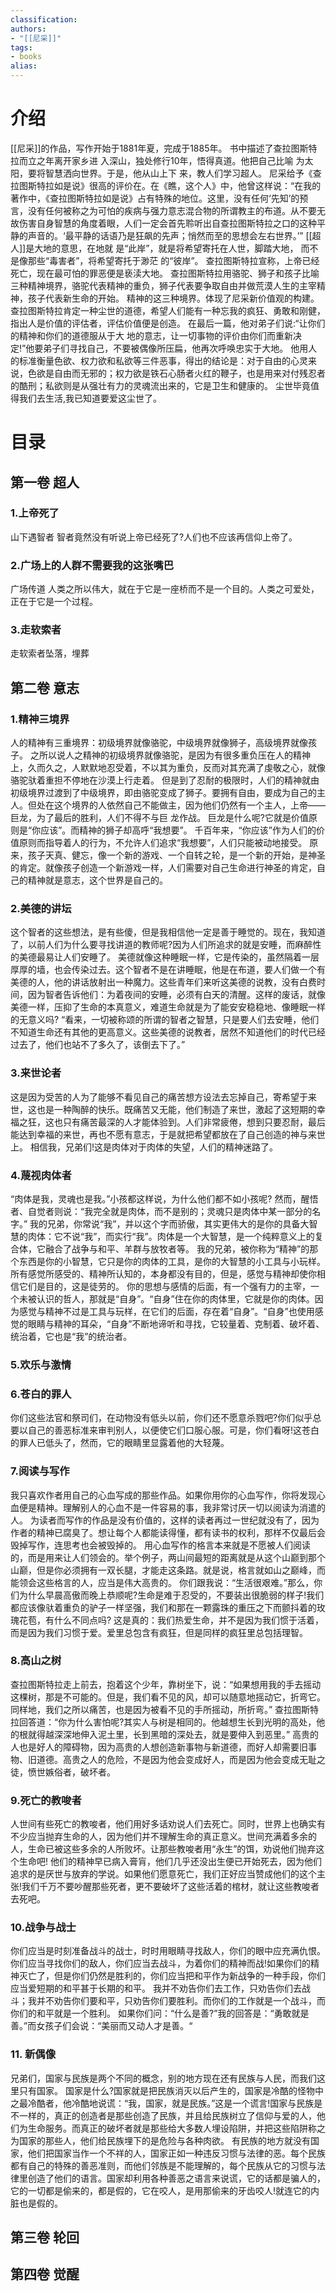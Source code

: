 ```yaml
---
classification: 
authors: 
- "[[尼采]]"
tags:
- books 
alias:
---
```

# 介绍
[[尼采]]的作品，写作开始于1881年夏，完成于1885年。
书中描述了查拉图斯特拉而立之年离开家乡进 入深山，独处修行10年，悟得真道。他把自己比喻 为太阳，要将智慧洒向世界。于是，他从山上下 来，教人们学习超人。
尼采给予《查拉图斯特拉如是说》很高的评价在。在《瞧，这个人》中，他曾这样说：“在我的著作中，《查拉图斯特拉如是说》占有特殊的地位。这里，没有任何‘先知’的预言，没有任何被称之为可怕的疾病与强力意志混合物的所谓教主的布道。从不要无故伤害自身智慧的角度着眼，人们一定会首先聆听出自查拉图斯特拉之口的这种平静的声音的。‘最平静的话语乃是狂飙的先声；悄然而至的思想会左右世界。’”
[[超人]]是大地的意思，在地就 是“此岸”，就是将希望寄托在人世，脚踏大地， 而不是像那些“毒害者”，将希望寄托于渺茫 的“彼岸”。
查拉图斯特拉宣称，上帝已经死亡，现在最可怕的罪恶便是亵渎大地。
查拉图斯特拉用骆驼、狮子和孩子比喻三种精神境界，骆驼代表精神的重负，狮子代表要争取自由并做荒漠人生的主宰精神，孩子代表新生命的开始。
精神的这三种境界。体现了尼采新价值观的构建。查拉图斯特拉肯定一种尘世的道德，希望人们能有一种忘我的疯狂、勇敢和刚健，指出人是价值的评估者，评估价值便是创造。
在最后一篇，他对弟子们说:“让你们的精神和你们的道德服从于大 地的意志，让一切事物的评价由你们而重新决定!”他要弟子们寻找自己，不要被偶像所压扁，他再次呼唤忠实于大地。
他用人的标准衡量色欲、权力欲和私欲等三件恶事，得出的结论是：对于自由的心灵来说，色欲是自由而无邪的；权力欲是铁石心肠者火红的鞭子，也是用来对付残忍者的酷刑；私欲则是从强壮有力的灵魂流出来的，它是卫生和健康的。
尘世毕竟值得我们去生活,我已知道要爱这尘世了。

# 目录
## 第一卷 超人
### 1.上帝死了
山下遇智者
智者竟然没有听说上帝已经死了?人们也不应该再信仰上帝了。
### 2.广场上的人群不需要我的这张嘴巴
广场传道
人类之所以伟大，就在于它是一座桥而不是一个目的。人类之可爱处，正在于它是一个过程。
### 3.走软索者
走软索者坠落，埋葬
## 第二卷 意志
### 1.精神三境界
人的精神有三重境界：初级境界就像骆驼，中级境界就像狮子，高级境界就像孩子。
之所以说人之精神的初级境界就像骆驼，是因为有很多重负压在人的精神上，久而久之，人默默地忍受着，不以其为重负，反而对其充满了虔敬之心，就像骆驼驮着重担不停地在沙漠上行走着。
但是到了忍耐的极限时，人们的精神就由初级境界过渡到了中级境界，即由骆驼变成了狮子。要拥有自由，要成为自己的主人。但处在这个境界的人依然自己不能做主，因为他们仍然有一个主人，上帝——巨龙，为了最后的胜利，人们不得不与巨
龙作战。
巨龙是什么呢?它就是价值原则是“你应该”。而精神的狮子却高呼“我想要”。
千百年来，“你应该”作为人们的价值原则而指导着人的行为，不允许人们追求“我想要”，人们只能被动地接受。
原来，孩子天真、健忘，像一个新的游戏、一个自转之轮，是一个新的开始，是神圣的肯定。就像孩子创造一个新游戏一样，人们需要对自己生命进行神圣的肯定，自己的精神就是意志，这个世界是自己的。
### 2.美德的讲坛
这个智者的这些想法，是有些傻，但是我相信他一定是善于睡觉的。现在，我知道了，以前人们为什么要寻找讲道的教师呢?因为人们所追求的就是安睡，而麻醉性的美德最易让人们安睡了。
美德就像这种睡眠一样，它是传染的，虽然隔着一层厚厚的墙，也会传染过去。这个智者不是在讲睡眠，他是在布道，要人们做一个有美德的人，他的讲话放射出一种魔力。这些青年们来听这美德的说教，没有白费时间，因为智者告诉他们：为着夜间的安睡，必须有白天的清醒。这样的废话，就像美德一样，压抑了生命的本真意义，难道生命就是为了能安安稳稳地、像睡眠一样的无意义吗?
“看来，一切被称颂的所谓的智者之智慧，只是要人们去安睡，他们不知道生命还有其他的更高意义。这些美德的说教者，居然不知道他们的时代已经过去了，他们也站不了多久了，该倒去下了。”
### 3.来世论者
这是因为受苦的人为了能够不看见自己的痛苦想方设法去忘掉自己，寄希望于来世，这也是一种陶醉的快乐。既痛苦又无能，他们制造了来世，激起了这短期的幸福之狂，这也只有痛苦最深的人才能体验到。人们非常疲倦，想到只要忍耐，最后能达到幸福的来世，再也不愿有意志，于是就把希望都放在了自己创造的神与来世上。
相信我，兄弟们!这是肉体对于肉体的失望，人们的精神迷路了。
### 4.蔑视肉体者
“肉体是我，灵魂也是我。”小孩都这样说，为什么他们都不如小孩呢?
然而，醒悟者、自觉者则说：“我完全就是肉体，而不是别的；灵魂只是肉体中某一部分的名字。”
我的兄弟，你常说“我”，并以这个字而骄傲，其实更伟大的是你的具备大智慧的肉体：它不说“我”，而实行“我”。肉体是一个大智慧，是一个纯粹意义上的复合体，它融合了战争与和平、羊群与放牧者等。
我的兄弟，被你称为“精神”的那个东西是你的小智慧，它只是你的肉体的工具，是你的大智慧的小工具与小玩样。所有感觉所感受的、精神所认知的，本身都没有目的，但是，感觉与精神却使你相信它们是目的，这是徒劳的。
你的思想与感情的后面，有一个强有力的主宰，一个未被认识的哲人，那就是“自身”。“自身”住在你的肉体里，它就是你的肉体。因为感觉与精神不过是工具与玩样，在它们的后面，存在着“自身”。“自身”也使用感觉的眼睛与精神的耳朵，“自身”不断地谛听和寻找，它较量着、克制着、破坏着、统治着，它也是“我”的统治者。
### 5.欢乐与激情
### 6.苍白的罪人
你们这些法官和祭司们，在动物没有低头以前，你们还不愿意杀戮吧?你们似乎总要以自己的善恶标准来审判别人，以便使它们口服心服。可是，你们看呀!这苍白的罪人已低头了，然而，它的眼睛里显露着他的大轻蔑。
### 7.阅读与写作
我只喜欢作者用自己的心血写成的那些作品。如果你用你的心血写作，你将发现心血便是精神。理解别人的心血不是一件容易的事，我非常讨厌一切以阅读为消遣的人。
为读者而写作的作品是没有价值的，这样的读者再过一世纪就没有了，因为作者的精神已腐臭了。想让每个人都能读得懂，都有读书的权利，那样不仅最后会毁掉写作，连思考也会被毁掉的。
用心血写作的格言本来就是不愿被人们阅读的，而是用来让人们领会的。举个例子，两山间最短的距离就是从这个山巅到那个山巅，但是你必须拥有一双长腿，才能走这条路。就是说，格言就如山之巅峰，而能领会这些格言的人，应当是伟大高贵的。
你们跟我说：“生活很艰难。”那么，你们为什么早晨高傲而晚上恭顺呢?生命是难于忍受的，不要装出很脆弱的样子!我们都应该像驮着重负的驴子一样坚强，我们和那在一颗露珠的重压之下而颤抖着的玫瑰花苞，有什么不同点吗?
这是真的：我们热爱生命，并不是因为我们惯于活着，而是因为我们习惯于爱。爱里总包含有疯狂，但是同样的疯狂里总包括理智。
### 8.高山之树
查拉图斯特拉走上前去，抱着这个少年，靠树坐下，说：“如果想用我的手去摇动这棵树，那是不可能的。但是，我们看不见的风，却可以随意地摇动它，折弯它。同样地，我们之所以痛苦，也是因为被看不见的手所摇动，所折弯。”
查拉图斯特拉回答道：“你为什么害怕呢?其实人与树是相同的。他越想生长到光明的高处，他的根就得越深深地伸入泥土里，长到黑暗的深处去，就是要伸入到恶里。”
高贵的人也是好人的障碍物，因为高贵的人想创造新事物与新道德，而好人却需要旧事物、旧道德。高贵之人的危险，不是因为他会变成好人，而是因为他会变成无耻之徒，愤世嫉俗者，破坏者。
### 9.死亡的教唆者
人世间有些死亡的教唆者，他们用好多话劝说人们去死亡。同时，世界上也确实有不少应当抛弃生命的人，因为他们并不理解生命的真正意义。世间充满着多余的人，生命已被这些多余的人所败坏。让那些教唆者用“永生”的饵，劝说他们抛弃这个生命吧!
他们的精神早已病入膏肓，他们几乎还没出生便已开始死去，因为他们追求的是厌世与放弃的学说。如果他们愿意死亡，我们正好应当赞成他们的这个主张!我们千万不要吵醒那些死者，更不要破坏了这些活着的棺材，就让这些教唆者去死吧。
### 10.战争与战士
你们应当是时刻准备战斗的战士，时时用眼睛寻找敌人，你们的眼中应充满仇恨。你们应当寻找你们的敌人，你们应当去战斗，为着你们的精神而战!如果你们的精神灭亡了，但是你们仍然是胜利的，你们应当把和平作为新战争的一种手段，你们应当爱短期的和平甚于长期的和平。
我并不劝告你们去工作，只劝告你们去战斗；我并不劝告你们要和平，只劝告你们要胜利。而你们的工作就是一个战斗，而你们的和平就是一个胜利。
如果你们问：“什么是善?”我的回答是：“勇敢就是善。”而女孩子们会说：“美丽而又动人才是善。“
### 11. 新偶像
兄弟们，国家与民族是两个不同的概念，别的地方现在还有民族与人民，而我们这里只有国家。
国家是什么?国家就是把民族消灭以后产生的，国家是冷酷的怪物中之最冷酷者，他冷酷地说谎：“我，国家，就是民族。”这是一个谎言!国家与民族是不一样的，真正的创造者是那些创造了民族，并且给民族树立了信仰与爱的人，他们为生命服务。而真正的破坏者就是那些给大多数人埋设陷阱，并把这些陷阱称之为国家的那些人，他们给民族埋下的是危险与各种肉欲。
有民族的地方就没有国家，他们把国家当作一个不祥的人，国家正如一种违反习惯与法律的恶。每个民族都有自己的特殊的善恶准则，而他们邻族是不能理解的，每个民族从它的习惯与法律里创造了他们的语言。国家却利用各种善恶之语言来说谎，它的话都是骗人的，它的一切都是偷来的，都是假的，它在咬人，是用那偷来的牙齿咬人!就连它的内脏也是假的。



## 第三卷 轮回
## 第四卷 觉醒


